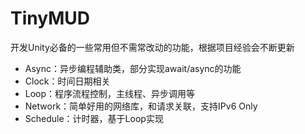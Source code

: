 # TinyMUD
开发Unity必备的一些常用但不需常改动的功能，根据项目经验会不断更新

- Async：异步编程辅助类，部分实现await/async的功能
- Clock：时间日期相关
- Loop：程序流程控制，主线程、异步调用等
- Network：简单好用的网络库，和请求关联，支持IPv6 Only
- Schedule：计时器，基于Loop实现